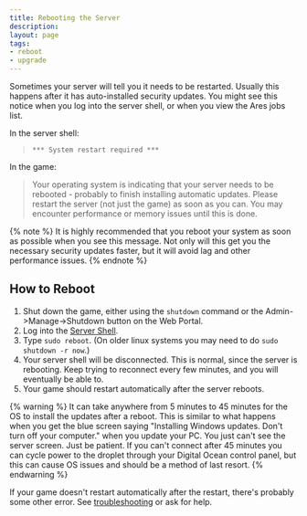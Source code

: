 ```yaml
---
title: Rebooting the Server
description: 
layout: page
tags:
- reboot
- upgrade
---
```


Sometimes your server will tell you it needs to be restarted.  Usually this happens after it has auto-installed security updates.  You might see this notice when you log into the server shell, or when you view the Ares jobs list.

In the server shell:

> `*** System restart required ***`

In the game:

> Your operating system is indicating that your server needs to be rebooted - probably to finish installing automatic updates.  Please restart the server (not just the game) as soon as you can.  You may encounter performance or memory issues until this is done.

{% note %} 
It is highly recommended that you reboot your system as soon as possible when you see this message.  Not only will this get you the necessary security updates faster, but it will avoid lag and other performance issues.
{% endnote %}

## How to Reboot

1. Shut down the game, either using the `shutdown` command or the Admin->Manage->Shutdown button on the Web Portal.
2. Log into the [Server Shell](/tutorials/manage/server-shell.html).
3. Type `sudo reboot`.  (On older linux systems you may need to do `sudo shutdown -r now`.)
4. Your server shell will be disconnected. This is normal, since the server is rebooting. Keep trying to reconnect every few minutes, and you will eventually be able to.
5. Your game should restart automatically after the server reboots. 

{% warning %}
It can take anywhere from 5 minutes to 45 minutes for the OS to install the updates after a reboot. This is similar to what happens when you get the blue screen saying "Installing Windows updates. Don't turn off your computer." when you update your PC. You just can't see the server screen. Just be patient. If you can't connect after 45 minutes you can cycle power to the droplet through your Digital Ocean control panel, but this can cause OS issues and should be a method of last resort.
{% endwarning %}

If your game doesn't restart automatically after the restart, there's probably some other error. See [troubleshooting](/tutorials/code/troubleshooting.html) or ask for help.
